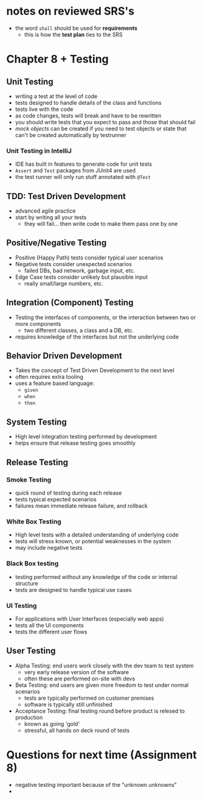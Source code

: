 # notes on reviewed SRS's
* the word `shall` should be used for **requirements**
  * this is how the **test plan** ties to the SRS

# Chapter 8 + Testing

## Unit Testing
* writing a test at the level of code
* tests designed to handle details of the class and functions
* tests live with the code
* as code changes, tests will break and have to be rewritten
* you should write tests that you expect to pass and those that should fail
* _mock objects_ can be created if you need to test objects or state that can't be created automatically by testrunner

### Unit Testing in IntelliJ
* IDE has built in features to generate code for unit tests
* `Assert` and `Test` packages from JUnit4 are used
* the test runner will only run stuff annotated with `@Test`


## TDD: Test Driven Development
* advanced agile practice
* start by writing all your tests 
  * they will fail... then write code to make them pass one by one

## Positive/Negative Testing
* Positive (Happy Path) tests consider typical user scenarios
* Negative tests consider unexpected scenarios
  * failed DBs, bad network, garbage input, etc.
* Edge Case tests consider unlikely but plausible input
  * really small/large numbers, etc.

## Integration (Component) Testing
* Testing the interfaces of components, or the interaction between two or more components
  * two different classes, a class and a DB, etc.
* requires knowledge of the interfaces but not the underlying code

## Behavior Driven Development
* Takes the concept of Test Driven Development to the next level
* often requires extra tooling
* uses a feature based language:
  * `given`
  * `when`
  * `then`

## System Testing
* High level integration testing performed by development
* helps ensure that release testing goes smoothly

## Release Testing

### Smoke Testing
* quick round of testing during each release
* tests typical expected scenarios
* failures mean immediate release failure, and rollback

### White Box Testing
* High level tests with a detailed understanding of underlying code
* tests will stress known, or potential weaknesses in the system
* may include negative tests

### Black Box testing
* testing performed without any knowledge of the code or internal structure
* tests are designed to handle typical use cases

### UI Testing
* For applications with User Interfaces (especially web apps)
* tests all the UI components
* tests the different user flows

## User Testing
* Alpha Testing: end users work closely with the dev team to test system
  * very early release version of the software
  * often these are performed on-site with devs
* Beta Testing: end users are given more freedom to test under normal scenarios
  * tests are typically performed on customer premises
  * software is typically still unfinished
* Acceptance Testing: final testing round before product is relesed to production
  * known as going 'gold'
  * stressful, all hands on deck round of tests

# Questions for next time (Assignment 8)
* negative testing important because of the "unknown unknowns"
* 